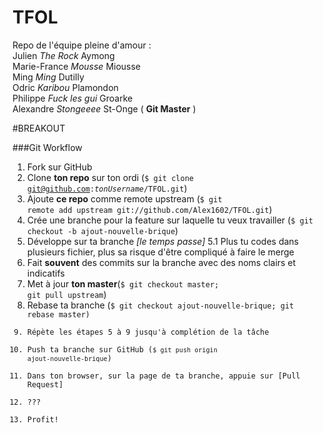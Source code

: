 TFOL
====

Repo de l'équipe pleine d'amour  :  
Julien *The Rock* Aymong  
Marie-France *Mousse* Miousse  
Ming *Ming* Dutilly  
Odric *Karibou* Plamondon  
Philippe *Fuck les gui* Groarke  
Alexandre *Stongeeee* St-Onge ( **Git Master** )  

#BREAKOUT

###Git Workflow

1. Fork sur GitHub
2. Clone **ton repo** sur ton ordi (<code>$ git clone git@github.com:<i>tonUsername</i>/TFOL.git</code>)
3. Ajoute **ce repo** comme remote upstream (<code>$ git remote add upstream git://github.com/Alex1602/TFOL.git</code>)
4. Crée une branche pour la feature sur laquelle tu veux travailler (<code>$ git checkout -b ajout-nouvelle-brique</code>)
5. Développe sur ta branche  *[le temps passe]*
5.1 Plus tu codes dans plusieurs fichier, plus sa risque d'être compliqué à faire le merge 
6. Fait **souvent** des commits sur la branche avec des noms clairs et indicatifs
7. Met à jour **ton master**(<code>$ git checkout master; git pull upstream</code>)  
9. Rebase ta branche (<code>$ git checkout ajout-nouvelle-brique; git rebase master)
10. Répète les étapes 5 à 9 jusqu'à complétion de la tâche
11. Push ta branche sur GitHub (<code>$ git push origin ajout-nouvelle-brique</code>)
12. Dans ton browser, sur la page de ta branche, appuie sur [Pull Request]
13.  ???
14.  Profit!
